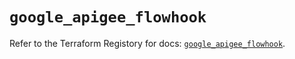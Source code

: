 # `google_apigee_flowhook`

Refer to the Terraform Registory for docs: [`google_apigee_flowhook`](https://www.terraform.io/docs/providers/google-beta/r/google_apigee_flowhook).
